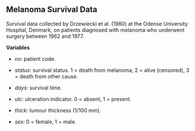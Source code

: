 ## Melanoma Survival Data

Survival data collected by Drzewiecki et al. (1980) at the Odense University Hospital, Denmark, on patients diagnosed with melanoma who underwent surgery between 1962 and 1977.

**Variables**

- *no*: patient code.

- *status*: survival status. 
1 = death from melanoma, 2 = alive (censored), 3 = death from other cause.

- *days*: survival time.

- *ulc*: ulceration indicator. 
0 = absent, 1 = present.

- *thick*: tumour thickness (1/100 mm).

- *sex*: 0 = female, 1 = male.